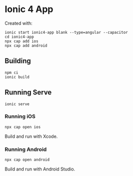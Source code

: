 # Ionic 4 App

Created with:

```
ionic start ionic4-app blank --type=angular --capacitor
cd ionic4-app
npx cap add ios
npx cap add android
```

## Building

```
npm ci
ionic build
```

## Running Serve

```
ionic serve
```

### Running iOS

```
npx cap open ios
```

Build and run with Xcode.

### Running Android

```
npx cap open android
```

Build and run with Android Studio.